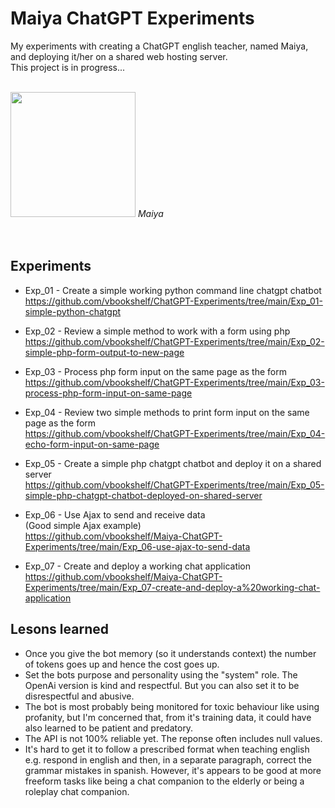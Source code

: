 # Maiya ChatGPT Experiments
My experiments with creating a ChatGPT english teacher, named Maiya, and deploying it/her on a shared web hosting server.<br>
This project is in progress...

<br>
<img src="https://github.com/vbookshelf/Maiya-ChatGPT-Experiments/blob/main/images/teacher-gf0ffa24b0_640.png" width="200"></img>
<i>Maiya</i><br>

<br>

<br>

## Experiments

- Exp_01 - Create a simple working python command line chatgpt chatbot<br>
https://github.com/vbookshelf/ChatGPT-Experiments/tree/main/Exp_01-simple-python-chatgpt

- Exp_02 - Review a simple method to work with a form using php<br>
https://github.com/vbookshelf/ChatGPT-Experiments/tree/main/Exp_02-simple-php-form-output-to-new-page

- Exp_03 - Process php form input on the same page as the form<br>
https://github.com/vbookshelf/ChatGPT-Experiments/tree/main/Exp_03-process-php-form-input-on-same-page

- Exp_04 - Review two simple methods to print form input on the same page as the form<br>
https://github.com/vbookshelf/ChatGPT-Experiments/tree/main/Exp_04-echo-form-input-on-same-page

- Exp_05 - Create a simple php chatgpt chatbot and deploy it on a shared server<br>
https://github.com/vbookshelf/ChatGPT-Experiments/tree/main/Exp_05-simple-php-chatgpt-chatbot-deployed-on-shared-server

- Exp_06 - Use Ajax to send and receive data<br>
(Good simple Ajax example)<br>
https://github.com/vbookshelf/Maiya-ChatGPT-Experiments/tree/main/Exp_06-use-ajax-to-send-data

- Exp_07 - Create and deploy a working chat application<br>
https://github.com/vbookshelf/Maiya-ChatGPT-Experiments/tree/main/Exp_07-create-and-deploy-a%20working-chat-application


## Lesons learned

- Once you give the bot memory (so it understands context) the number of tokens goes up and hence the cost goes up.
- Set the bots purpose and personality using the "system" role. The OpenAi version is kind and respectful. But you can also set it to be disrespectful and abusive. 
- The bot is most probably being monitored for toxic behaviour like using profanity, but I'm concerned that, from it's training data, it could have also learned to be patient and predatory.
- The API is not 100% reliable yet. The reponse often includes null values.
- It's hard to get it to follow a prescribed format when teaching english e.g. respond in english and then, in a separate paragraph, correct the grammar mistakes in spanish. However, it's appears to be good at more freeform tasks like being a chat companion to the elderly or being a roleplay chat companion.
